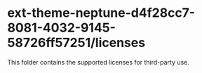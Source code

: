 # ext-theme-neptune-d4f28cc7-8081-4032-9145-58726ff57251/licenses

This folder contains the supported licenses for third-party use.
